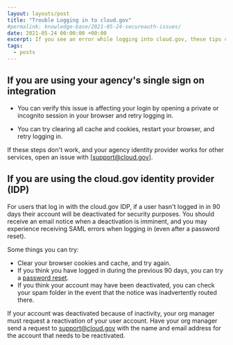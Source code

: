 ```yaml
---
layout: layouts/post
title: "Trouble Logging in to cloud.gov"
#permalink: knowledge-base/2021-05-24-secureauth-issues/
date: 2021-05-24 00:00:00 +00:00
excerpt: If you see an error while logging into cloud.gov, these tips can help you troubleshoot
tags:
  - posts
---
```


## If you are using your agency's single sign on integration

- You can verify this issue is affecting your login by opening a private or incognito session in your browser and retry logging in.

- You can try clearing all cache and cookies, restart your browser, and retry logging in.

If these steps don't work, and your agency identity provider works for other services, open an issue with [support@cloud.gov].

## If you are using the cloud.gov identity provider (IDP)

For users that log in with the cloud.gov IDP, if a user hasn't logged in in 90 days their account will be deactivated for security purposes. You should receive an email notice when a deactivation is imminent, and you may experience receiving SAML errors when logging in (even after a password reset).

Some things you can try:

- Clear your browser cookies and cache, and try again.
- If you think you have logged in during the previous 90 days, you can try a [password reset](https://cloud.gov/docs/getting-started/accounts/).
- If you think your account may have been deactivated, you can check your spam folder in the event that the notice was inadvertently routed there.

If your account was deactivated because of inactivity, your org manager must request a reactivation of your user account. Have your org manager send a request to [support@cloud.gov](mailto:support@cloud.gov) with the name and email address for the account that needs to be reactivated.
